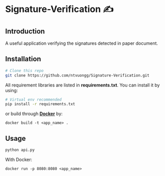 # Signature-Verification ✍️
## **Introduction**

A useful application verifying the signatures detected in paper document.

## **Installation**
``` bash
# Clone this repo
git clone https://github.com/ntvuongg/Signature-Verification.git
```
All requirement libraries are listed in **requirements.txt**. You can install it by using:
``` bash
# Virtual env recommended
pip install -r requirements.txt
```
or build through **[Docker](https://www.docker.com/)** by:
```
docker build -t <app_name> .
```

## **Usage**
``` python
python api.py
```
With Docker:
``` docker
docker run -p 8080:8080 <app_name>
```
